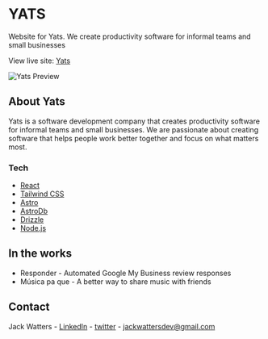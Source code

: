 # YATS

Website for Yats. We create productivity software for informal teams and small businesses

View live site: [Yats](https://yatusabes.co/)

![Yats Preview](<https://res.cloudinary.com/drheg5d7j/image/upload/v1715298214/yats-site_bewdwb.webp>)

## About Yats

Yats is a software development company that creates productivity software for informal teams and small businesses. We  are passionate about creating software that helps people work better together and focus on what matters most.

### Tech

- [React](https://reactjs.org/)
- [Tailwind CSS](https://tailwindcss.com/)
- [Astro](https://astro.build/)
- [AstroDb](https://astrodb.io/)
- [Drizzle](https://drizzle.dev/)
- [Node.js](https://nodejs.org/)

## In the works

- Responder - Automated Google My Business review responses
- Música pa que - A better way to share music with friends

## Contact

Jack Watters - [LinkedIn](https://www.linkedin.com/in/john-watters/) - [twitter](https://twitter.com/w0tters) - jackwattersdev@gmail.com
